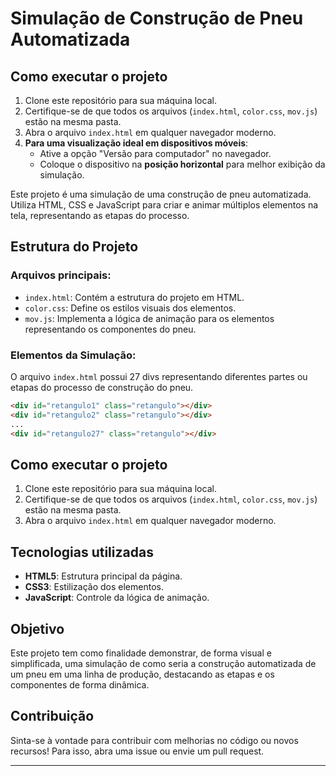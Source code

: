 # Simulação de Construção de Pneu Automatizada
## Como executar o projeto

1. Clone este repositório para sua máquina local.
2. Certifique-se de que todos os arquivos (`index.html`, `color.css`, `mov.js`) estão na mesma pasta.
3. Abra o arquivo `index.html` em qualquer navegador moderno.
4. **Para uma visualização ideal em dispositivos móveis**:
   - Ative a opção "Versão para computador" no navegador.
   - Coloque o dispositivo na **posição horizontal** para melhor exibição da simulação.

Este projeto é uma simulação de uma construção de pneu automatizada. Utiliza HTML, CSS e JavaScript para criar e animar múltiplos elementos na tela, representando as etapas do processo.

## Estrutura do Projeto

### Arquivos principais:

- `index.html`: Contém a estrutura do projeto em HTML.
- `color.css`: Define os estilos visuais dos elementos.
- `mov.js`: Implementa a lógica de animação para os elementos representando os componentes do pneu.

### Elementos da Simulação:
O arquivo `index.html` possui 27 divs representando diferentes partes ou etapas do processo de construção do pneu.

```html
<div id="retangulo1" class="retangulo"></div>
<div id="retangulo2" class="retangulo"></div>
...
<div id="retangulo27" class="retangulo"></div>
```

## Como executar o projeto

1. Clone este repositório para sua máquina local.
2. Certifique-se de que todos os arquivos (`index.html`, `color.css`, `mov.js`) estão na mesma pasta.
3. Abra o arquivo `index.html` em qualquer navegador moderno.

## Tecnologias utilizadas

- **HTML5**: Estrutura principal da página.
- **CSS3**: Estilização dos elementos.
- **JavaScript**: Controle da lógica de animação.

## Objetivo
Este projeto tem como finalidade demonstrar, de forma visual e simplificada, uma simulação de como seria a construção automatizada de um pneu em uma linha de produção, destacando as etapas e os componentes de forma dinâmica.

## Contribuição
Sinta-se à vontade para contribuir com melhorias no código ou novos recursos! Para isso, abra uma issue ou envie um pull request.

---
